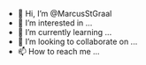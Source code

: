 - 👋 Hi, I’m @MarcusStGraal
- 👀 I’m interested in ...
- 🌱 I’m currently learning ...
- 💞️ I’m looking to collaborate on ...
- 📫 How to reach me ...

<!---
MarcusStGraal/MarcusStGraal is a ✨ special ✨ repository because its `README.md` (this file) appears on your GitHub profile.
You can click the Preview link to take a look at your changes.
--->
